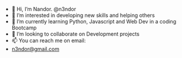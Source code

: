 - 👋 Hi, I’m Nandor. @n3ndor
- 👀 I’m interested in developing new skills and helping others
- 🌱 I’m currently learning Python, Javascript and Web Dev in a coding Bootcamp
- 💞️ I’m looking to collaborate on Development projects
- 📫 You can reach me on email: 
-   n3ndor@gmail.com

<!---
n3ndor/n3ndor is a ✨ special ✨ repository because its `README.md` (this file) appears on your GitHub profile.
You can click the Preview link to take a look at your changes.
--->
